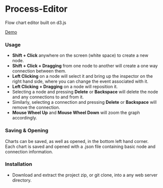 # Process-Editor
Flow chart editor built on d3.js

[Demo](http://brandonclapp.github.io/process-editor/)

### Usage

*   **Shift + Click** anywhere on the screen (white space) to create a new node.
*   **Shift + Click + Dragging** from one node to another will create a one way connection between them.
*   **Left Clicking** on a node will select it and bring up the inspector on the right hand side, where you can change the event associated with it.
*   **Left Clicking + Dragging** on a node will reposition it.
*   Selecting a node and pressing **Delete** or **Backspace** will delete the node and any connections to and from it.
*   Similarly, selecting a connection and pressing **Delete** or **Backspace** will remove the connection.
*   **Mouse Wheel Up** and **Mouse Wheel Down** will zoom the graph accordingly.


### Saving & Opening

Charts can be saved, as well as opened, in the bottom left hand corner. Each chart is saved and opened with a .json file containing basic node and connection information.

### Installation
- Download and extract the project zip, or git clone, into a any web server directory.
